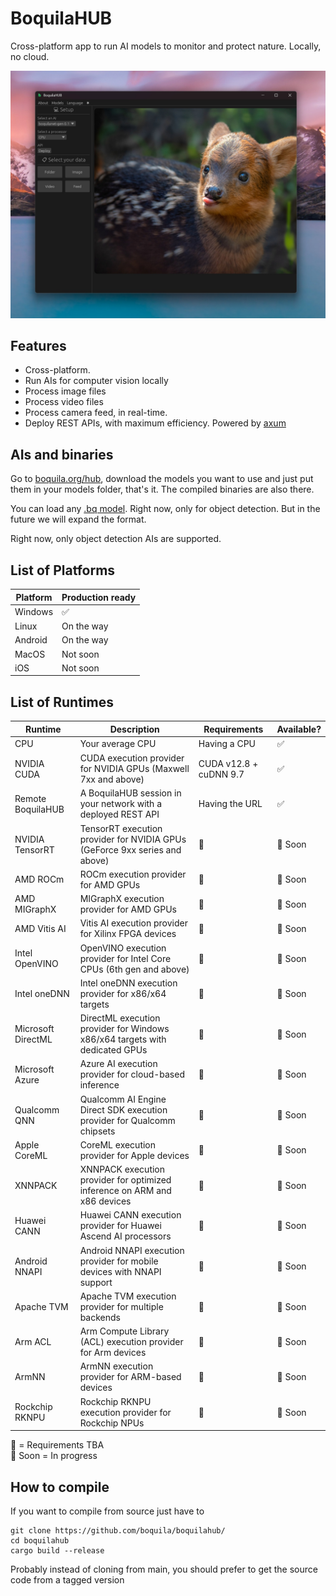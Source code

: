 # BoquilaHUB

Cross-platform app to run AI models to monitor and protect nature. Locally, no cloud.

![readme](readme.jpg)

## Features

- Cross-platform. 
- Run AIs for computer vision locally
- Process image files
- Process video files  
- Process camera feed, in real-time.  
- Deploy REST APIs, with maximum efficiency. Powered by [axum](https://github.com/tokio-rs/axum)

## AIs and binaries

Go to [boquila.org/hub](https://boquila.org/hub), download the models you want to use and just put them in your models folder, that's it. The compiled binaries are also there.

You can load any [.bq model](https://github.com/boquila/.bq). Right now, only for object detection. But in the future we will expand the format.

Right now, only object detection AIs are supported.

## List of Platforms

| Platform                           |  Production ready  |
| --------------------------------- |------------ |
| Windows          | ✅ |
| Linux          | On the way |
| Android          | On the way |
| MacOS          | Not soon |
| iOS          | Not soon |

## List of Runtimes

| Runtime           | Description                                                                        | Requirements  | Available?   |
|-------------------|------------------------------------------------------------------------------------|--------------|--------------|
| CPU              | Your average CPU                                                                   | Having a CPU | ✅           |
| NVIDIA CUDA      | CUDA execution provider for NVIDIA GPUs (Maxwell 7xx and above)                    | CUDA v12.8 + cuDNN 9.7 | ✅ |
| Remote BoquilaHUB | A BoquilaHUB session in your network with a deployed REST API                     | Having the URL | ✅      |
| NVIDIA TensorRT  | TensorRT execution provider for NVIDIA GPUs (GeForce 9xx series and above)         | 🚧           | 🚀 Soon      |
| AMD ROCm         | ROCm execution provider for AMD GPUs                                               | 🚧           | 🚀 Soon      |
| AMD MIGraphX     | MIGraphX execution provider for AMD GPUs                                           | 🚧           | 🚀 Soon      |
| AMD Vitis AI     | Vitis AI execution provider for Xilinx FPGA devices                                | 🚧           | 🚀 Soon      |
| Intel OpenVINO   | OpenVINO execution provider for Intel Core CPUs (6th gen and above)                | 🚧           | 🚀 Soon      |
| Intel oneDNN     | Intel oneDNN execution provider for x86/x64 targets                                | 🚧           | 🚀 Soon      |
| Microsoft DirectML | DirectML execution provider for Windows x86/x64 targets with dedicated GPUs     | 🚧           | 🚀 Soon      |
| Microsoft Azure  | Azure AI execution provider for cloud-based inference                              | 🚧           | 🚀 Soon      |
| Qualcomm QNN     | Qualcomm AI Engine Direct SDK execution provider for Qualcomm chipsets             | 🚧           | 🚀 Soon      |
| Apple CoreML     | CoreML execution provider for Apple devices                                        | 🚧           | 🚀 Soon      |
| XNNPACK         | XNNPACK execution provider for optimized inference on ARM and x86 devices           | 🚧           | 🚀 Soon      |
| Huawei CANN     | Huawei CANN execution provider for Huawei Ascend AI processors                     | 🚧           | 🚀 Soon      |
| Android NNAPI   | Android NNAPI execution provider for mobile devices with NNAPI support             | 🚧           | 🚀 Soon      |
| Apache TVM      | Apache TVM execution provider for multiple backends                                | 🚧           | 🚀 Soon      |
| Arm ACL        | Arm Compute Library (ACL) execution provider for Arm devices                        | 🚧           | 🚀 Soon      |
| ArmNN          | ArmNN execution provider for ARM-based devices                                     | 🚧           | 🚀 Soon      |
| Rockchip RKNPU | Rockchip RKNPU execution provider for Rockchip NPUs                                | 🚧           | 🚀 Soon      |

🚧 = Requirements TBA  
🚀 Soon = In progress

## How to compile

If you want to compile from source just have to

```shell
git clone https://github.com/boquila/boquilahub/
cd boquilahub
cargo build --release
```

Probably instead of cloning from main, you should prefer to get the source code from a tagged version